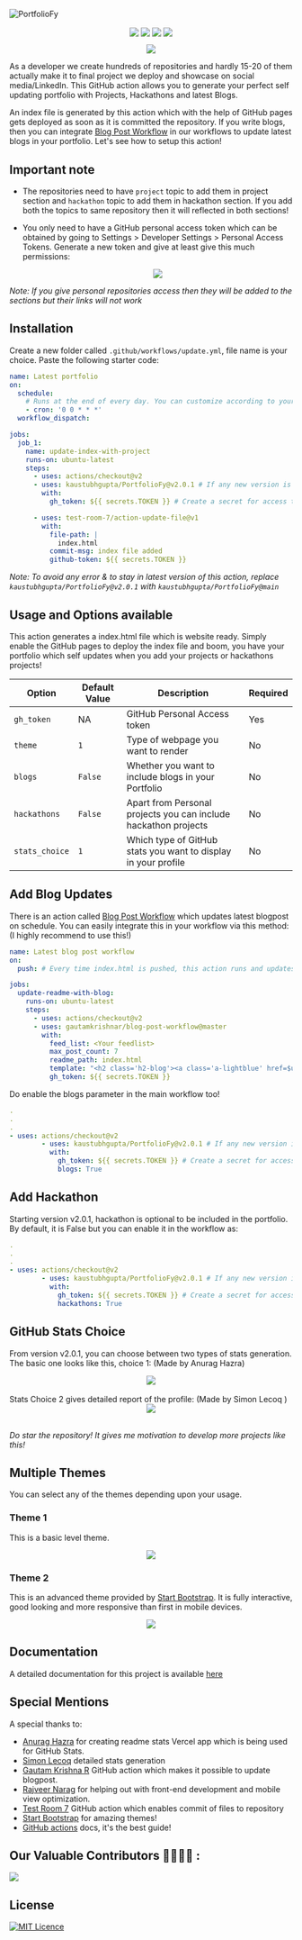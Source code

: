 ![PortfolioFy](https://socialify.git.ci/kaustubhgupta/PortfolioFy/image?description=1&font=KoHo&forks=1&issues=1&language=1&owner=1&pattern=Floating%20Cogs&pulls=1&stargazers=1&theme=Light) 
<p align="center">
<img src="https://img.shields.io/badge/python%20-%2314354C.svg?&style=for-the-badge&logo=python&logoColor=white" align="center">
<img src="https://img.shields.io/badge/docker%20-%230db7ed.svg?&style=for-the-badge&logo=docker&logoColor=white" align="center">
<img src="https://img.shields.io/badge/markdown-%23000000.svg?&style=for-the-badge&logo=markdown&logoColor=white" align="center">
<img src="https://img.shields.io/badge/github%20actions%20-%232671E5.svg?&style=for-the-badge&logo=github%20actions&logoColor=white "align="center">
</p>
<p align="center">
<img src="./images/combinedPreview.png" align="center">
</p>

As a developer we create hundreds of repositories and hardly 15-20 of them actually make it to final project we deploy and showcase on social media/LinkedIn. This GitHub action allows you to generate your perfect self updating portfolio with Projects, Hackathons and latest Blogs.

An index file is generated by this action which with the help of GitHub pages gets deployed as soon as it is committed the repository. If you write blogs, then you can integrate [Blog Post Workflow](https://github.com/marketplace/actions/blog-post-workflow) in our workflows to update latest blogs in your portfolio. Let's see how to setup this action!

## Important note

- The repositories need to have `project` topic to add them in project section and `hackathon` topic to add them in hackathon section. If you add both the topics to same repository then it will reflected in both sections!

- You only need to have a GitHub personal access token which can be obtained by going to Settings > Developer Settings > Personal Access Tokens. Generate a new token and give at least give this much permissions:
  <div align="center"> <img src="./images/config.PNG" align="center"> </div>

_Note: If you give personal repositories access then they will be added to the sections but their links will not work_

## Installation

Create a new folder called `.github/workflows/update.yml`, file name is your choice. Paste the following starter code:

```yml
name: Latest portfolio
on:
  schedule:
    # Runs at the end of every day. You can customize according to your need. You can also trigger this action for other events. Check GitHub actions page for that.
    - cron: '0 0 * * *'
  workflow_dispatch:

jobs:
  job_1:
    name: update-index-with-project
    runs-on: ubuntu-latest
    steps:
      - uses: actions/checkout@v2
      - uses: kaustubhgupta/PortfolioFy@v2.0.1 # If any new version is released, kindly specify that or you can directly specify @main to avoid version confusion
        with:
          gh_token: ${{ secrets.TOKEN }} # Create a secret for access token and modify the name as you wish

      - uses: test-room-7/action-update-file@v1
        with:
          file-path: |
            index.html
          commit-msg: index file added
          github-token: ${{ secrets.TOKEN }}
```

_Note: To avoid any error & to stay in latest version of this action, replace `kaustubhgupta/PortfolioFy@v2.0.1` with `kaustubhgupta/PortfolioFy@main`_

## Usage and Options available

This action generates a index.html file which is website ready. Simply enable the GitHub pages to deploy the index file and boom, you have your portfolio which self updates when you add your projects or hackathons projects!

| Option         | Default Value | Description                                                     | Required |
| -------------- | ------------- | --------------------------------------------------------------- | -------- |
| `gh_token`     | NA            | GitHub Personal Access token                                    | Yes      |
| `theme`        | `1`           | Type of webpage you want to render                              | No       |
| `blogs`        | `False`       | Whether you want to include blogs in your Portfolio             | No       |
| `hackathons`   | `False`       | Apart from Personal projects you can include hackathon projects | No       |
| `stats_choice` | `1`           | Which type of GitHub stats you want to display in your profile  | No       |

## Add Blog Updates

There is an action called [Blog Post Workflow](https://github.com/marketplace/actions/blog-post-workflow) which updates latest blogpost on schedule. You can easily integrate this in your workflow via this method: (I highly recommend to use this!)

```yml
name: Latest blog post workflow
on:
  push: # Every time index.html is pushed, this action runs and updates the blogs section!

jobs:
  update-readme-with-blog:
    runs-on: ubuntu-latest
    steps:
      - uses: actions/checkout@v2
      - uses: gautamkrishnar/blog-post-workflow@master
        with:
          feed_list: <Your feedlist>
          max_post_count: 7
          readme_path: index.html
          template: "<h2 class='h2-blog'><a class='a-lightblue' href=$url>$title</a></h2>" # Do not change the template as it will not render good results!
          gh_token: ${{ secrets.TOKEN }}
```

Do enable the blogs parameter in the main workflow too!

```yml
.
.
.
- uses: actions/checkout@v2
        - uses: kaustubhgupta/PortfolioFy@v2.0.1 # If any new version is released, kindly specify that or you can directly specify @main to avoid version confusion
          with:
            gh_token: ${{ secrets.TOKEN }} # Create a secret for access token and modify the name as you wish
            blogs: True
```

## Add Hackathon

Starting version v2.0.1, hackathon is optional to be included in the portfolio. By default, it is False but you can enable it in the workflow as:

```yml
.
.
.
- uses: actions/checkout@v2
        - uses: kaustubhgupta/PortfolioFy@v2.0.1 # If any new version is released, kindly specify that or you can directly specify @main to avoid version confusion
          with:
            gh_token: ${{ secrets.TOKEN }} # Create a secret for access token and modify the name as you wish
            hackathons: True
```

## GitHub Stats Choice

From version v2.0.1, you can choose between two types of stats generation. The basic one looks like this, choice 1: (Made by Anurag Hazra)

<div align="center"> <img src="./images/stats1.PNG" align="center"> </div>
<br>
Stats Choice 2 gives detailed report of the profile: (Made by Simon Lecoq
)
<div align="center"> <img src="./images/stats2.PNG" align="center"> </div>
<br>

_Do star the repository! It gives me motivation to develop more projects like this!_

## Multiple Themes

You can select any of the themes depending upon your usage.

### Theme 1

This is a basic level theme.

<p align="center">
<img src="./images/gifpreviewL1.gif" align="center">
</p>

### Theme 2

This is an advanced theme provided by [Start Bootstrap](https://startbootstrap.com/theme/resume). It is fully interactive, good looking and more responsive than first in mobile devices.

<p align="center">
<img src="./images/gifpreviewL2.gif" align="center">
</p>

## Documentation
A detailed documentation for this project is available [here](https://kaustubhgupta.github.io/PortfolioFy/)

## Special Mentions
A special thanks to:

- [Anurag Hazra](https://github.com/anuraghazra/github-readme-stats) for creating readme stats Vercel app which is being used for GitHub Stats.
- [Simon Lecoq](https://github.com/lowlighter/metrics) detailed stats generation
- [Gautam Krishna R](https://github.com/marketplace/actions/blog-post-workflow) GitHub action which makes it possible to update blogpost.
- [Rajveer Narag](https://github.com/RajveerN01) for helping out with front-end development and mobile view optimization.
- [Test Room 7](https://github.com/marketplace/actions/update-files-on-github) GitHub action which enables commit of files to repository
- [Start Bootstrap](https://startbootstrap.com/theme/resume) for amazing themes!
- [GitHub actions](https://docs.github.com/en/free-pro-team@latest/actions) docs, it's the best guide!


## Our Valuable Contributors 👩‍💻👨‍💻 :
<a href="https://github.com/kaustubhgupta/PortfolioFy/graphs/contributors">
  <img src="https://contributors-img.web.app/image?repo=kaustubhgupta/PortfolioFy" />
</a>


## License

[![MIT Licence](https://img.shields.io/github/license/kaustubhgupta/PortfolioFy)](https://choosealicense.com/licenses/mit/)
